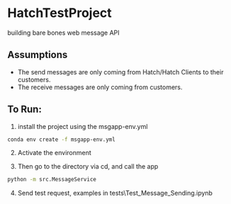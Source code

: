 # HatchTestProject
building bare bones web message API


## Assumptions
- The send messages are only coming from Hatch/Hatch Clients to their customers.
- The receive messages are only coming from customers.

## To Run:
1. install the project using the msgapp-env.yml
```bash
conda env create -f msgapp-env.yml
```
2. Activate the environment

3. Then go to the directory via cd, and call the app
```bash
python -m src.MessageService
```

4. Send test request, examples in tests\Test_Message_Sending.ipynb